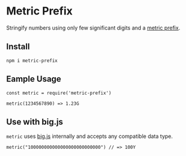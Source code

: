 # Metric Prefix

Stringify numbers using only few significant digits and a [metric prefix](https://en.wikipedia.org/wiki/Metric_prefix).

## Install

    npm i metric-prefix

## Eample Usage

    const metric = require('metric-prefix')

    metric(1234567890) => 1.23G

## Use with big.js
`metric` uses [big.js](https://github.com/MikeMcl/big.js)
internally and accepts any compatible data type.

    metric("100000000000000000000000000") // => 100Y
